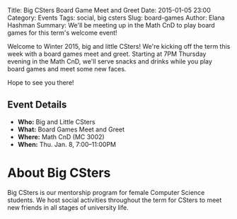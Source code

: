 Title: Big CSters Board Game Meet and Greet
Date: 2015-01-05 23:00
Category: Events
Tags: social, big csters
Slug: board-games
Author: Elana Hashman
Summary: We'll be meeting up in the Math CnD to play board games for this term's welcome event!

Welcome to Winter 2015, big and little CSters! We're kicking off the term this 
week with a board games meet and greet. Starting at 7PM Thursday evening in the 
Math CnD, we'll serve snacks and drinks while you play board games and meet 
some new faces.

Hope to see you there!

## Event Details ##

+ **Who:** Big and Little CSters
+ **What:** Board Games Meet and Greet
+ **Where:** Math CnD (MC 3002)
+ **When:** Thu. Jan. 8, 7:00&ndash;11:00PM

# About Big CSters #
Big CSters is our mentorship program for female Computer Science students. We host social activities throughout the term for CSters to meet new friends in all stages of university life.
